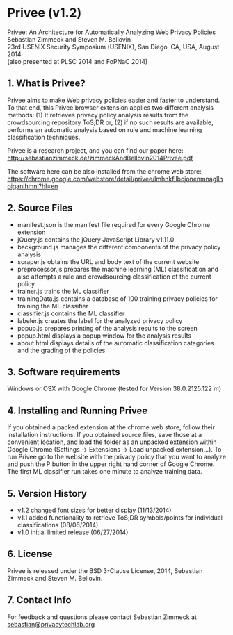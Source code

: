 # Privee (v1.2)

Privee: An Architecture for Automatically Analyzing Web Privacy Policies  
Sebastian Zimmeck and Steven M. Bellovin  
23rd USENIX Security Symposium (USENIX), San Diego, CA, USA, August 2014  
(also presented at PLSC 2014 and FoPNaC 2014)

## 1. What is Privee?

Privee aims to make Web privacy policies easier and faster to understand. To that end, this Privee browser extension applies two different analysis methods: (1) It retrieves privacy policy analysis results from the crowdsourcing repository ToS;DR or, (2) if no such results are available, performs an automatic analysis based on rule and machine learning classification techniques.

Privee is a research project, and you can find our paper here: http://sebastianzimmeck.de/zimmeckAndBellovin2014Privee.pdf

The software here can be also installed from the chrome web store: https://chrome.google.com/webstore/detail/privee/lmhnkfilbojonenmnagllnoiganihmnl?hl=en

## 2. Source Files

- manifest.json is the manifest file required for every Google Chrome extension
- jQuery.js contains the jQuery JavaScript Library v1.11.0
- background.js manages the different components of the privacy policy analysis
- scraper.js obtains the URL and body text of the current website
- preprocessor.js prepares the machine learning (ML) classification and also attempts a rule and crowdsourcing classification of the current policy
- trainer.js trains the ML classifier
- trainingData.js contains a database of 100 training privacy policies for training the ML classifier
- classifier.js contains the ML classifier
- labeler.js creates the label for the analyzed privacy policy
- popup.js prepares printing of the analysis results to the screen
- popup.html displays a popup window for the analysis results
- about.html displays details of the automatic classification categories and the grading of the policies

## 3. Software requirements

Windows or OSX with Google Chrome (tested for Version 38.0.2125.122 m)

## 4. Installing and Running Privee

If you obtained a packed extension at the chrome web store, follow their installation instructions. If you obtained source files, save those at a convenient location, and load the folder as an unpacked extension within Google Chrome (Settings -> Extensions -> Load unpacked extension...). To run Privee go to the website with the privacy policy that you want to analyze and push the P button in the upper right hand corner of Google Chrome. The first ML classifier run takes one minute to analyze training data.

## 5. Version History

- v1.2 changed font sizes for better display (11/13/2014)
- v1.1 added functionality to retrieve ToS;DR symbols/points for individual classifications (08/06/2014)
- v1.0 initial limited release (06/27/2014)

## 6. License

Privee is released under the BSD 3-Clause License, 2014, Sebastian Zimmeck and Steven M. Bellovin.

## 7. Contact Info

For feedback and questions please contact Sebastian Zimmeck at sebastian@privacytechlab.org
